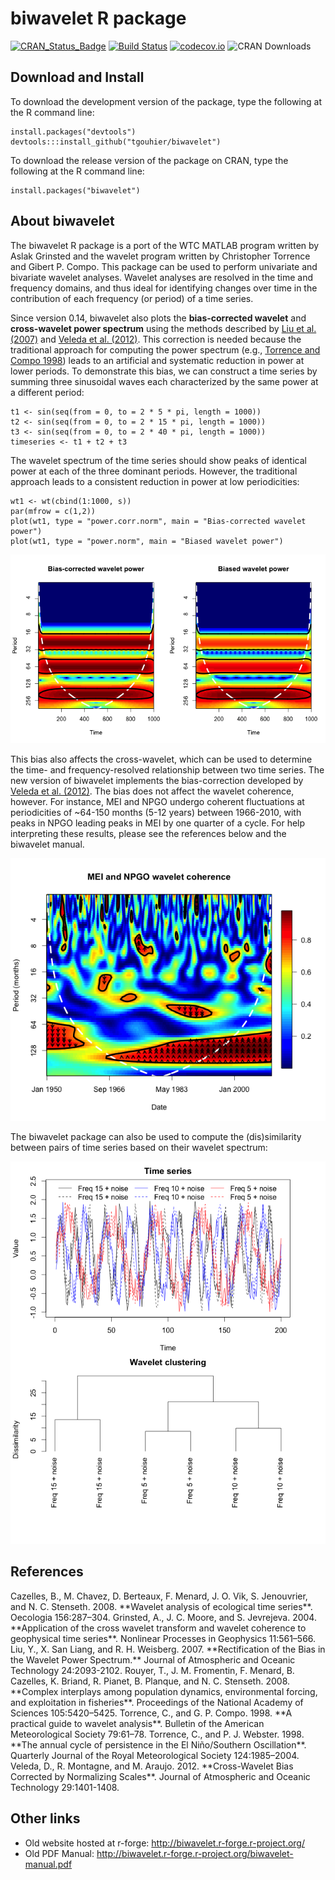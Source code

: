 # biwavelet R package

[![CRAN_Status_Badge](http://www.r-pkg.org/badges/version/biwavelet)](http://cran.r-project.org/package=biwavelet)
[![Build Status](https://travis-ci.org/tgouhier/biwavelet.svg)](https://travis-ci.org/tgouhier/biwavelet)
[![codecov.io](https://codecov.io/github/tgouhier/biwavelet/coverage.svg?branch=master)](https://codecov.io/github/tgouhier/biwavelet?branch=master)
![CRAN Downloads](http://cranlogs-dev.r-pkg.org/badges/biwavelet)

## Download and Install

To download the development version of the package, type the following at the R command line:
```{r}
install.packages("devtools")
devtools:::install_github("tgouhier/biwavelet")
```

To download the release version of the package on CRAN, type the following at the R command line:
```{r}
install.packages("biwavelet")
```

## About biwavelet
The biwavelet R package is a port of the WTC MATLAB program written by Aslak Grinsted and the wavelet
program written by Christopher Torrence and Gibert P. Compo. This package can be used to perform
univariate and bivariate wavelet analyses. Wavelet analyses are resolved in the time and frequency
domains, and thus ideal for identifying changes over time in the contribution of each frequency
(or period) of a time series.

Since version 0.14, biwavelet also plots the **bias-corrected wavelet** and **cross-wavelet power spectrum**
using the methods described by [Liu et al. (2007)](#Liu2007) and [Veleda et al. (2012)](#Veleda2012).
This correction is needed because the traditional approach for computing the power spectrum
(e.g., [Torrence and Compo 1998](#TorrenceCompo1998)) leads to an artificial and systematic
reduction in power at lower periods. To demonstrate this bias, we can construct a time series
by summing three sinusoidal waves each characterized by the same power at a different period:

```{r}
t1 <- sin(seq(from = 0, to = 2 * 5 * pi, length = 1000)) 
t2 <- sin(seq(from = 0, to = 2 * 15 * pi, length = 1000)) 
t3 <- sin(seq(from = 0, to = 2 * 40 * pi, length = 1000)) 
timeseries <- t1 + t2 + t3
```

The wavelet spectrum of the time series should show peaks of identical power at each of the three
dominant periods. However, the traditional approach leads to a consistent reduction in power at low
periodicities:

```{r}
wt1 <- wt(cbind(1:1000, s))
par(mfrow = c(1,2)) 
plot(wt1, type = "power.corr.norm", main = "Bias-corrected wavelet power") 
plot(wt1, type = "power.norm", main = "Biased wavelet power")
```
![Bias-corrected vs Biased wavelet power](inst/webimg/wt_bias.png)

This bias also affects the cross-wavelet, which can be used to determine the time- and frequency-resolved
relationship between two time series. The new version of biwavelet implements the bias-correction developed
by [Veleda et al. (2012)](#Veleda2012). The bias does not affect the wavelet coherence, however.
For instance, MEI and NPGO undergo coherent fluctuations at periodicities of ~64-150 months (5-12 years)
between 1966-2010, with peaks in NPGO leading peaks in MEI by one quarter of a cycle. For help interpreting
these results, please see the references below and the biwavelet manual.

![MEI and NPGO wavelet coherence](inst/webimg/wtc.png)

The biwavelet package can also be used to compute the (dis)similarity between pairs of time series based
on their wavelet spectrum:

![Similarity between pairs of time series based on their wavelet spectrum](inst/webimg/wclust.png)

## References

<a id="Cazelles2008"/>
Cazelles, B., M. Chavez, D. Berteaux, F. Menard, J. O. Vik, S. Jenouvrier, and N. C. Stenseth. 2008.
**Wavelet analysis of ecological time series**.
Oecologia 156:287–304.

<a id="Grinsted2004"/>
Grinsted, A., J. C. Moore, and S. Jevrejeva. 2004.
**Application of the cross wavelet transform and wavelet coherence to geophysical time series**.
Nonlinear Processes in Geophysics 11:561–566.

<a id="Liu2007"/>
Liu, Y., X. San Liang, and R. H. Weisberg. 2007.
**Rectification of the Bias in the Wavelet Power Spectrum.**
Journal of Atmospheric and Oceanic Technology 24:2093-2102.

<a id="Rouyer2008"/>
Rouyer, T., J. M. Fromentin, F. Menard, B. Cazelles, K. Briand, R. Pianet, B. Planque, and N. C. Stenseth. 2008.
**Complex interplays among population dynamics, environmental forcing, and exploitation in fisheries**.
Proceedings of the National Academy of Sciences 105:5420–5425.

<a id="TorrenceCompo1998"/>
Torrence, C., and G. P. Compo. 1998.
**A practical guide to wavelet analysis**.
Bulletin of the American Meteorological Society 79:61–78.

<a id="TorrenceWebster1998"/>
Torrence, C., and P. J. Webster. 1998.
**The annual cycle of persistence in the El Niño/Southern Oscillation**.
Quarterly Journal of the Royal Meteorological Society 124:1985–2004.

<a id="Veleda2012"/>
Veleda, D., R. Montagne, and M. Araujo. 2012.
**Cross-Wavelet Bias Corrected by Normalizing Scales**.
Journal of Atmospheric and Oceanic Technology 29:1401-1408.

## Other links
 * Old website hosted at r-forge: http://biwavelet.r-forge.r-project.org/
 * Old PDF Manual: http://biwavelet.r-forge.r-project.org/biwavelet-manual.pdf
